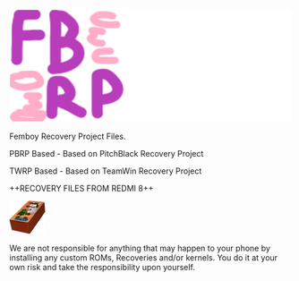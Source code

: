 ![Screenshot](power_logo.png)

Femboy Recovery Project Files.


PBRP Based - Based on PitchBlack Recovery Project

TWRP Based - Based on TeamWin Recovery Project


++RECOVERY FILES FROM REDMI 8++

![Screenshot](Brick.png)

We are not responsible for anything that may happen to your phone by installing any custom ROMs, Recoveries and/or kernels.
You do it at your own risk and take the responsibility upon yourself.
